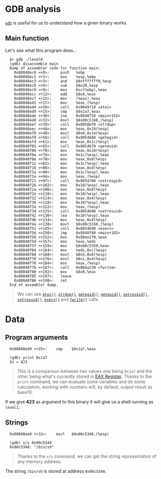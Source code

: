 # GDB analysis

[`gdb`](https://linux.die.net/man/1/gdb) is useful for us to understand how a given binary works.

## Main function

Let's see what this program does...

```gdb
  $> gdb ./level0
  (gdb) disassemble main
  Dump of assembler code for function main:
    0x08048ec0 <+0>:     push   %ebp
    0x08048ec1 <+1>:     mov    %esp,%ebp
    0x08048ec3 <+3>:     and    $0xfffffff0,%esp
    0x08048ec6 <+6>:     sub    $0x20,%esp
    0x08048ec9 <+9>:     mov    0xc(%ebp),%eax
    0x08048ecc <+12>:    add    $0x4,%eax
    0x08048ecf <+15>:    mov    (%eax),%eax
    0x08048ed1 <+17>:    mov    %eax,(%esp)
    0x08048ed4 <+20>:    call   0x8049710 <atoi>
    0x08048ed9 <+25>:    cmp    $0x1a7,%eax
    0x08048ede <+30>:    jne    0x8048f58 <main+152>
    0x08048ee0 <+32>:    movl   $0x80c5348,(%esp)
    0x08048ee7 <+39>:    call   0x8050bf0 <strdup>
    0x08048eec <+44>:    mov    %eax,0x10(%esp)
    0x08048ef0 <+48>:    movl   $0x0,0x14(%esp)
    0x08048ef8 <+56>:    call   0x8054680 <getegid>
    0x08048efd <+61>:    mov    %eax,0x1c(%esp)
    0x08048f01 <+65>:    call   0x8054670 <geteuid>
    0x08048f06 <+70>:    mov    %eax,0x18(%esp)
    0x08048f0a <+74>:    mov    0x1c(%esp),%eax
    0x08048f0e <+78>:    mov    %eax,0x8(%esp)
    0x08048f12 <+82>:    mov    0x1c(%esp),%eax
    0x08048f16 <+86>:    mov    %eax,0x4(%esp)
    0x08048f1a <+90>:    mov    0x1c(%esp),%eax
    0x08048f1e <+94>:    mov    %eax,(%esp)
    0x08048f21 <+97>:    call   0x8054700 <setresgid>
    0x08048f26 <+102>:   mov    0x18(%esp),%eax
    0x08048f2a <+106>:   mov    %eax,0x8(%esp)
    0x08048f2e <+110>:   mov    0x18(%esp),%eax
    0x08048f32 <+114>:   mov    %eax,0x4(%esp)
    0x08048f36 <+118>:   mov    0x18(%esp),%eax
    0x08048f3a <+122>:   mov    %eax,(%esp)
    0x08048f3d <+125>:   call   0x8054690 <setresuid>
    0x08048f42 <+130>:   lea    0x10(%esp),%eax
    0x08048f46 <+134>:   mov    %eax,0x4(%esp)
    0x08048f4a <+138>:   movl   $0x80c5348,(%esp)
    0x08048f51 <+145>:   call   0x8054640 <execv>
    0x08048f56 <+150>:   jmp    0x8048f80 <main+192>
    0x08048f58 <+152>:   mov    0x80ee170,%eax
    0x08048f5d <+157>:   mov    %eax,%edx
    0x08048f5f <+159>:   mov    $0x80c5350,%eax
    0x08048f64 <+164>:   mov    %edx,0xc(%esp)
    0x08048f68 <+168>:   movl   $0x5,0x8(%esp)
    0x08048f70 <+176>:   movl   $0x1,0x4(%esp)
    0x08048f78 <+184>:   mov    %eax,(%esp)
    0x08048f7b <+187>:   call   0x804a230 <fwrite>
    0x08048f80 <+192>:   mov    $0x0,%eax
    0x08048f85 <+197>:   leave  
    0x08048f86 <+198>:   ret
  End of assembler dump.
```

> We can see [`atoi()`](https://linux.die.net/man/3/atoi), [`strdup()`](https://linux.die.net/man/3/strdup), [`getegid()`](https://linux.die.net/man/2/getegid), [`geteuid()`](https://linux.die.net/man/3/geteuid), [`setresgid()`](https://linux.die.net/man/2/setresgid), [`setresuid()`](https://man7.org/linux/man-pages/man2/setresuid.2.html), [`execv()`](https://man7.org/linux/man-pages/man2/execve.2.html) and [`fwrite()`](https://linux.die.net/man/3/fwrite) calls.

# Data

## Program arguments

```gdb
  0x08048ed9 <+25>:    cmp    $0x1a7,%eax

  (gdb) print 0x1a7
  $1 = 423
```

> This is a comparison between two values one being `0x1a7` and the other being what's currently stored in [EAX Register](https://www.tutorialspoint.com/assembly_programming/assembly_registers.htm). Thanks to the `print` command, we can evaluate some variables and do some calculation, working with numbers will, by default, output result as base10.

If we give **423** as argument to this binary it will give us a shell running as `level1`.

## Strings

```gdb
  0x08048ee0 <+32>:    movl   $0x80c5348,(%esp)
  
  (gdb) x/s 0x80c5348
  0x80c5348: "/bin/sh"
```

> Thanks to the `x/s` command, we can get the string representation of any memory address.

The string `/bin/sh` is stored at address `0x80c5348`.